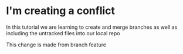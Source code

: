 # I'm creating a conflict

In this tutorial we are learning to create and merge branches as well as including the untracked files into our local repo

This change is made from branch feature
